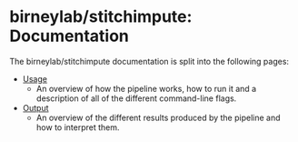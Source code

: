 # birneylab/stitchimpute: Documentation

The birneylab/stitchimpute documentation is split into the following pages:

<!--
# nf-core/stitchimpute: Documentation

The nf-core/stitchimpute documentation is split into the following pages:
-->

- [Usage](usage.md)
  - An overview of how the pipeline works, how to run it and a description of all of the different command-line flags.
- [Output](output.md)
  - An overview of the different results produced by the pipeline and how to interpret them.

<!--
You can find a lot more documentation about installing, configuring and running nf-core pipelines on the website: [https://nf-co.re](https://nf-co.re)
-->
